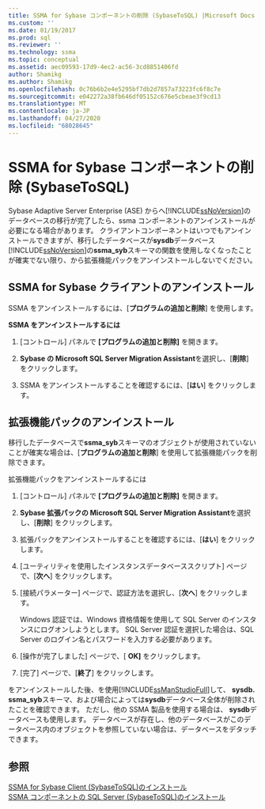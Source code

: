 ```yaml
---
title: SSMA for Sybase コンポーネントの削除 (SybaseToSQL) |Microsoft Docs
ms.custom: ''
ms.date: 01/19/2017
ms.prod: sql
ms.reviewer: ''
ms.technology: ssma
ms.topic: conceptual
ms.assetid: aec09593-17d9-4ec2-ac56-3cd8851406fd
author: Shamikg
ms.author: Shamikg
ms.openlocfilehash: 0c76b6b2e4e5295bf7db2d7857a73223fc6f8c7e
ms.sourcegitcommit: e042272a38fb646df05152c676e5cbeae3f9cd13
ms.translationtype: MT
ms.contentlocale: ja-JP
ms.lasthandoff: 04/27/2020
ms.locfileid: "68028645"
---
```

# <a name="removing-ssma-for-sybase-components-sybasetosql"></a>SSMA for Sybase コンポーネントの削除 (SybaseToSQL)
Sybase Adaptive Server Enterprise (ASE) からへ[!INCLUDE[ssNoVersion](../../includes/ssnoversion-md.md)]のデータベースの移行が完了したら、ssma コンポーネントのアンインストールが必要になる場合があります。 クライアントコンポーネントはいつでもアンインストールできますが、移行したデータベースが**sysdb**データベース[!INCLUDE[ssNoVersion](../../includes/ssnoversion-md.md)]の**ssma_syb**スキーマの関数を使用しなくなったことが確実でない限り、から拡張機能パックをアンインストールしないでください。  
  
## <a name="uninstalling-the-ssma-for-sybase-client"></a>SSMA for Sybase クライアントのアンインストール  
SSMA をアンインストールするには、[**プログラムの追加と削除**] を使用します。  
  
**SSMA をアンインストールするには**  
  
1.  [コントロール] パネルで **[プログラムの追加と削除]** を開きます。  
  
2.  **Sybase の Microsoft SQL Server Migration Assistant**を選択し、[**削除**] をクリックします。  
  
3.  SSMA をアンインストールすることを確認するには、[**はい**] をクリックします。  
  
## <a name="uninstalling-the-extension-pack"></a>拡張機能パックのアンインストール  
移行したデータベースで**ssma_syb**スキーマのオブジェクトが使用されていないことが確実な場合は、[**プログラムの追加と削除**] を使用して拡張機能パックを削除できます。  
  
拡張機能パックをアンインストールするには  
  
1.  [コントロール] パネルで **[プログラムの追加と削除]** を開きます。  
  
2.  **Sybase 拡張パックの Microsoft SQL Server Migration Assistant**を選択し、[**削除**] をクリックします。  
  
3.  拡張パックをアンインストールすることを確認するには、[**はい**] をクリックします。  
  
4.  [ユーティリティを使用したインスタンスデータベーススクリプト] ページで、[**次へ**] をクリックします。  
  
5.  [接続パラメーター] ページで、認証方法を選択し、[**次へ**] をクリックします。  
  
    Windows 認証では、Windows 資格情報を使用して SQL Server のインスタンスにログオンしようとします。 SQL Server 認証を選択した場合は、SQL Server のログイン名とパスワードを入力する必要があります。  
  
6.  [操作が完了しました] ページで、[ **OK]** をクリックします。  
  
7.  [完了] ページで、[**終了**] をクリックします。  
  
をアンインストールした後、を使用[!INCLUDE[ssManStudioFull](../../includes/ssmanstudiofull-md.md)]して、 **sysdb. ssma_syb**スキーマ、および場合によっては**sysdb**データベース全体が削除されたことを確認できます。 ただし、他の SSMA 製品を使用する場合は、 **sysdb**データベースも使用します。 データベースが存在し、他のデータベースがこのデータベース内のオブジェクトを参照していない場合は、データベースをデタッチできます。  
  
## <a name="see-also"></a>参照  
[SSMA for Sybase Client &#40;SybaseToSQL&#41;のインストール](../../ssma/sybase/installing-ssma-for-sybase-client-sybasetosql.md)  
[SSMA コンポーネントの SQL Server &#40;SybaseToSQL&#41;のインストール](../../ssma/sybase/installing-ssma-components-on-sql-server-sybasetosql.md)  
  
